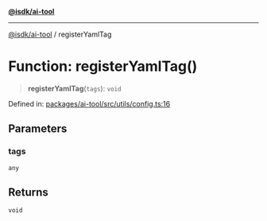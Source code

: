 [**@isdk/ai-tool**](../README.md)

***

[@isdk/ai-tool](../globals.md) / registerYamlTag

# Function: registerYamlTag()

> **registerYamlTag**(`tags`): `void`

Defined in: [packages/ai-tool/src/utils/config.ts:16](https://github.com/isdk/ai-tool.js/blob/c084189f913fb955b91b492de68bd07ce78f8c82/src/utils/config.ts#L16)

## Parameters

### tags

`any`

## Returns

`void`
